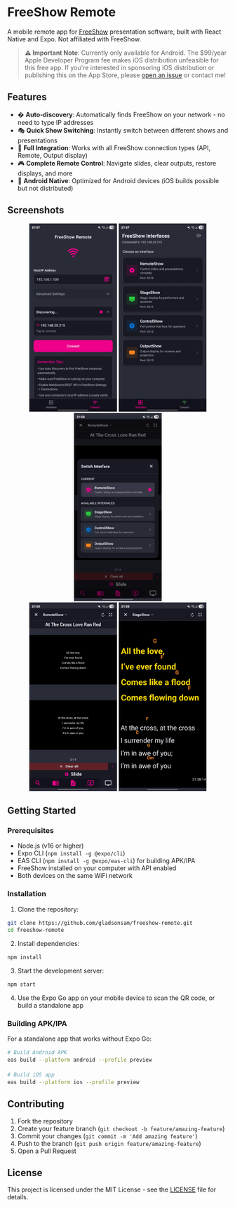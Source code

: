 # FreeShow Remote
A mobile remote app for [FreeShow](https://freeshow.app) presentation software, built with React Native and Expo. Not affiliated with FreeShow.

> **⚠️ Important Note**: Currently only available for Android. The $99/year Apple Developer Program fee makes iOS distribution unfeasible for this free app. If you're interested in sponsoring iOS distribution or publishing this on the App Store, please [open an issue](https://github.com/gladsonsam/freeshow-remote/issues) or contact me!

## Features

- � **Auto-discovery**: Automatically finds FreeShow on your network - no need to type IP addresses
- 🎭 **Quick Show Switching**: Instantly switch between different shows and presentations  
- 🔌 **Full Integration**: Works with all FreeShow connection types (API, Remote, Output display)
- 🎮 **Complete Remote Control**: Navigate slides, clear outputs, restore displays, and more
- 📱 **Android Native**: Optimized for Android devices (iOS builds possible but not distributed)

## Screenshots

<div align="center">
  <img src=".github/assets/connect-page.jpg" width="200" alt="Connection Page"/>
  <img src=".github/assets/main-page.jpg" width="200" alt="Main Remote Control"/>
  <img src=".github/assets/quick-switch.jpg" width="200" alt="Quick Show Switching"/>
</div>

<div align="center">
  <img src=".github/assets/remoteshow.jpg" width="200" alt="Remote Show View"/>
  <img src=".github/assets/stageshow.jpg" width="200" alt="Stage Show Display"/>
</div>

## Getting Started

### Prerequisites

- Node.js (v16 or higher)
- Expo CLI (`npm install -g @expo/cli`)
- EAS CLI (`npm install -g @expo/eas-cli`) for building APK/IPA
- FreeShow installed on your computer with API enabled
- Both devices on the same WiFi network

### Installation

1. Clone the repository:
```bash
git clone https://github.com/gladsonsam/freeshow-remote.git
cd freeshow-remote
```

2. Install dependencies:
```bash
npm install
```

3. Start the development server:
```bash
npm start
```

4. Use the Expo Go app on your mobile device to scan the QR code, or build a standalone app

### Building APK/IPA

For a standalone app that works without Expo Go:

```bash
# Build Android APK
eas build --platform android --profile preview

# Build iOS app
eas build --platform ios --profile preview
```


## Contributing

1. Fork the repository
2. Create your feature branch (`git checkout -b feature/amazing-feature`)
3. Commit your changes (`git commit -m 'Add amazing feature'`)
4. Push to the branch (`git push origin feature/amazing-feature`)
5. Open a Pull Request

## License

This project is licensed under the MIT License - see the [LICENSE](LICENSE) file for details.

